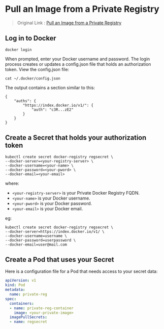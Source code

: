 # Pull an Image from a Private Registry

> Original Link : [Pull an Image from a Private Registry](https://kubernetes.io/docs/tasks/configure-pod-container/pull-image-private-registry/)

## Log in to Docker
``docker login``

When prompted, enter your Docker username and password.
The login process creates or updates a config.json file that holds an authorization token.
View the config.json file:

``cat ~/.docker/config.json`` 

The output contains a section similar to this:  
```
{
    "auths": {
        "https://index.docker.io/v1/": {
            "auth": "c3R...zE2"
        }
    }
}
```
## Create a Secret that holds your authorization token
```
kubectl create secret docker-registry regsecret \
--docker-server=<your-registry-server> \
--docker-username=<your-name> \
--docker-password=<your-pword> \
--docker-email=<your-email>
```

where:
- ``<your-registry-server>`` is your Private Docker Registry FQDN.
- ``<your-name>`` is your Docker username.
- ``<your-pword>`` is your Docker password.
- ``<your-email>`` is your Docker email.

eg:
```
kubectl create secret docker-registry regsecret \
--docker-server=https://index.docker.io/v1/ \
--docker-username=username \
--docker-password=userpassword \
--docker-email=user@mail.com
```

## Create a Pod that uses your Secret

Here is a configuration file for a Pod that needs access to your secret data:

```yaml
apiVersion: v1
kind: Pod
metadata:
  name: private-reg
spec:
  containers:
  - name: private-reg-container
    image: <your-private-image>
  imagePullSecrets:
  - name: regsecret
```
